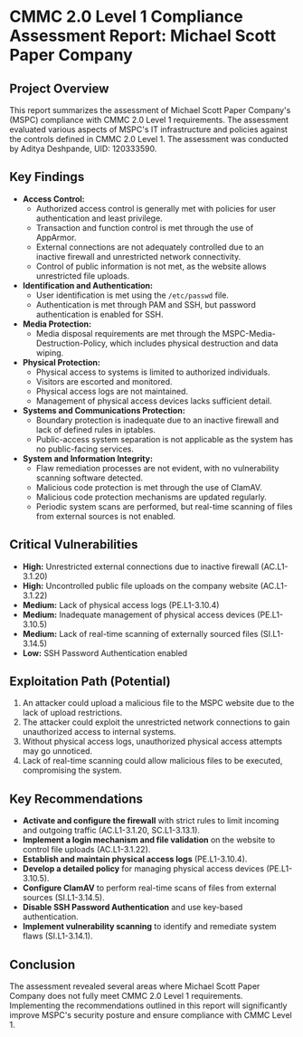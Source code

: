 # CMMC 2.0 Level 1 Compliance Assessment Report: Michael Scott Paper Company

## Project Overview

This report summarizes the assessment of Michael Scott Paper Company's (MSPC) compliance with CMMC 2.0 Level 1 requirements. The assessment evaluated various aspects of MSPC's IT infrastructure and policies against the controls defined in CMMC 2.0 Level 1. The assessment was conducted by Aditya Deshpande, UID: 120333590.

## Key Findings

*   **Access Control:**
    *   Authorized access control is generally met with policies for user authentication and least privilege.
    *   Transaction and function control is met through the use of AppArmor.
    *   External connections are not adequately controlled due to an inactive firewall and unrestricted network connectivity.
    *   Control of public information is not met, as the website allows unrestricted file uploads.
*   **Identification and Authentication:**
    *   User identification is met using the `/etc/passwd` file.
    *   Authentication is met through PAM and SSH, but password authentication is enabled for SSH.
*   **Media Protection:**
    *   Media disposal requirements are met through the MSPC-Media-Destruction-Policy, which includes physical destruction and data wiping.
*   **Physical Protection:**
    *   Physical access to systems is limited to authorized individuals.
    *   Visitors are escorted and monitored.
    *   Physical access logs are not maintained.
    *   Management of physical access devices lacks sufficient detail.
*   **Systems and Communications Protection:**
    *   Boundary protection is inadequate due to an inactive firewall and lack of defined rules in iptables.
    *   Public-access system separation is not applicable as the system has no public-facing services.
*   **System and Information Integrity:**
    *   Flaw remediation processes are not evident, with no vulnerability scanning software detected.
    *   Malicious code protection is met through the use of ClamAV.
    *   Malicious code protection mechanisms are updated regularly.
    *   Periodic system scans are performed, but real-time scanning of files from external sources is not enabled.

## Critical Vulnerabilities

*   **High:** Unrestricted external connections due to inactive firewall (AC.L1-3.1.20)
*   **High:** Uncontrolled public file uploads on the company website (AC.L1-3.1.22)
*   **Medium:** Lack of physical access logs (PE.L1-3.10.4)
*   **Medium:** Inadequate management of physical access devices (PE.L1-3.10.5)
*   **Medium:** Lack of real-time scanning of externally sourced files (SI.L1-3.14.5)
*   **Low:** SSH Password Authentication enabled

## Exploitation Path (Potential)

1.  An attacker could upload a malicious file to the MSPC website due to the lack of upload restrictions.
2.  The attacker could exploit the unrestricted network connections to gain unauthorized access to internal systems.
3.  Without physical access logs, unauthorized physical access attempts may go unnoticed.
4.  Lack of real-time scanning could allow malicious files to be executed, compromising the system.

## Key Recommendations

*   **Activate and configure the firewall** with strict rules to limit incoming and outgoing traffic (AC.L1-3.1.20, SC.L1-3.13.1).
*   **Implement a login mechanism and file validation** on the website to control file uploads (AC.L1-3.1.22).
*   **Establish and maintain physical access logs** (PE.L1-3.10.4).
*   **Develop a detailed policy** for managing physical access devices (PE.L1-3.10.5).
*   **Configure ClamAV** to perform real-time scans of files from external sources (SI.L1-3.14.5).
*   **Disable SSH Password Authentication** and use key-based authentication.
*   **Implement vulnerability scanning** to identify and remediate system flaws (SI.L1-3.14.1).

## Conclusion

The assessment revealed several areas where Michael Scott Paper Company does not fully meet CMMC 2.0 Level 1 requirements. Implementing the recommendations outlined in this report will significantly improve MSPC's security posture and ensure compliance with CMMC Level 1.
